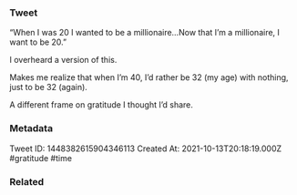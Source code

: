 ### Tweet
“When I was 20 I wanted to be a millionaire…Now that I’m a millionaire, I want to be 20.”

I overheard a version of this.

Makes me realize that when I’m 40, I’d rather be 32 (my age) with nothing, just to be 32 (again). 

A different frame on gratitude I thought I’d share.

### Metadata
Tweet ID: 1448382615904346113
Created At: 2021-10-13T20:18:19.000Z
#gratitude
#time 

### Related

